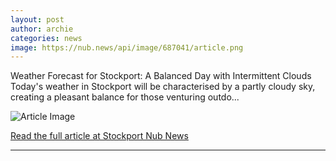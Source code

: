 ```yaml
---
layout: post
author: archie
categories: news
image: https://nub.news/api/image/687041/article.png
---
```

Weather Forecast for Stockport: A Balanced Day with Intermittent Clouds
Today's weather in Stockport will be characterised by a partly cloudy sky, creating a pleasant balance for those venturing outdo...

![Article Image](https://nub.news/api/image/687041/article.png)

[Read the full article at Stockport Nub News](https://stockport.nub.news/news/weather-news/todays-weather-in-stockport-31-august-270413)

---
